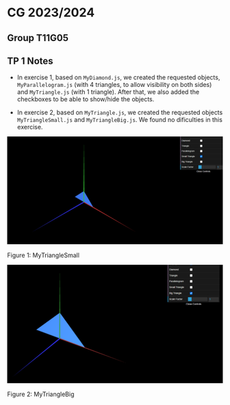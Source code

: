 # CG 2023/2024

## Group T11G05

## TP 1 Notes

- In exercise 1, based on ```MyDiamond.js```, we created the requested objects, ```MyParallelogram.js``` (with 4 triangles, to allow visibility on both sides) and ```MyTriangle.js``` (with 1 triangle). After that, we also added the checkboxes to be able to show/hide the objects.

- In exercise 2, based on ```MyTriangle.js```, we created the requested objects ```MyTriangleSmall.js``` and ```MyTriangleBig.js```. We found no dificulties in this exercise.

![Figure 1: Small Triangle](screenshots/cg-t11g05-tp1a-1.png)

Figure 1: MyTriangleSmall



![Figure 2: Big Triangle](screenshots/cg-t11g05-tp1b-1.png)

Figure 2: MyTriangleBig
